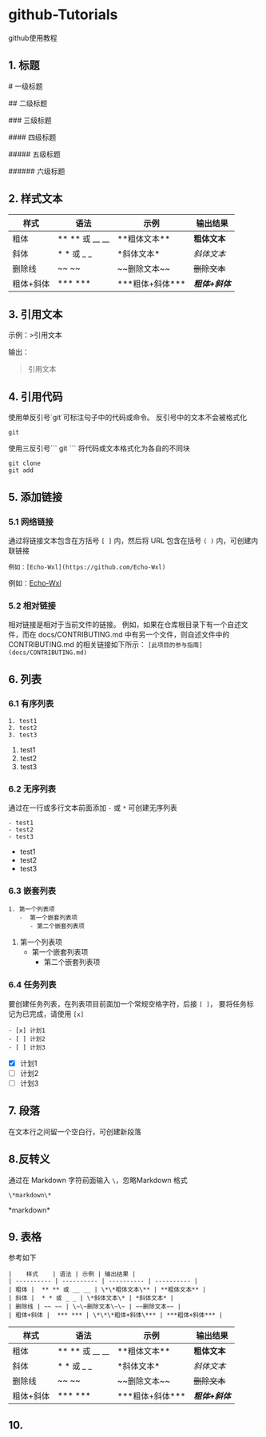 # github-Tutorials 
github使用教程
## 1. 标题
 \# 一级标题
 
 \## 二级标题
 
 \### 三级标题
 
 \#### 四级标题
 
 \##### 五级标题
 
 \###### 六级标题
 
## 2. 样式文本
|    样式    | 语法 | 示例 | 输出结果 |
| ---------- | ---------- | ---------- | ---------- |
| 粗体 |  ** ** 或 __ __ | \*\*粗体文本\** | **粗体文本** |
| 斜体 |  * * 或 _ _ | \*斜体文本\* | *斜体文本* |
| 删除线 | ~~ ~~ | \~\~删除文本\~\~ | ~~删除文本~~ |
| 粗体+斜体 |  *** *** | \*\*\*粗体+斜体\*** | ***粗体+斜体*** |

## 3. 引用文本
示例：\>引用文本

输出：
> 引用文本

## 4. 引用代码
使用单反引号\`git\`可标注句子中的代码或命令。 反引号中的文本不会被格式化

`git`

使用三反引号\`\`\` git  \`\`\` 将代码或文本格式化为各自的不同块
```
git clone
git add
```

## 5. 添加链接
### 5.1 网络链接
通过将链接文本包含在方括号 `[ ]` 内，然后将 URL 包含在括号 `( )` 内，可创建内联链接

`例如：[Echo-Wxl](https://github.com/Echo-Wxl)`

例如：[Echo-Wxl](https://github.com/Echo-Wxl)
### 5.2 相对链接
相对链接是相对于当前文件的链接。 例如，如果在仓库根目录下有一个自述文件，而在 docs/CONTRIBUTING.md 中有另一个文件，则自述文件中的 CONTRIBUTING.md 的相关链接如下所示：
`[此项目的参与指南](docs/CONTRIBUTING.md)`

## 6. 列表
### 6.1 有序列表

```
1. test1
2. test2
3. test3
```

1. test1
2. test2
3. test3

### 6.2 无序列表
通过在一行或多行文本前面添加 `-` 或 `*` 可创建无序列表

```
- test1
- test2
- test3
```

- test1
- test2
- test3

### 6.3 嵌套列表
```
1. 第一个列表项
   -  第一个嵌套列表项
      - 第二个嵌套列表项
```
1. 第一个列表项
   -  第一个嵌套列表项
      - 第二个嵌套列表项
### 6.4 任务列表
要创建任务列表，在列表项目前面加一个常规空格字符，后接 `[ ]`， 要将任务标记为已完成，请使用 `[x]`
```
- [x] 计划1
- [ ] 计划2
- [ ] 计划3
```

- [x] 计划1
- [ ] 计划2
- [ ] 计划3

## 7. 段落
在文本行之间留一个空白行，可创建新段落

## 8.反转义
通过在 Markdown 字符前面输入 `\`，忽略Markdown 格式

`\*markdown\*`

\*markdown\*

## 9. 表格
参考如下

```
|    样式    | 语法 | 示例 | 输出结果 |
| ---------- | ---------- | ---------- | ---------- |
| 粗体 |  ** ** 或 __ __ | \*\*粗体文本\** | **粗体文本** |
| 斜体 |  * * 或 _ _ | \*斜体文本\* | *斜体文本* |
| 删除线 | ~~ ~~ | \~\~删除文本\~\~ | ~~删除文本~~ |
| 粗体+斜体 |  *** *** | \*\*\*粗体+斜体\*** | ***粗体+斜体*** |

```

|    样式    | 语法 | 示例 | 输出结果 |
| ---------- | ---------- | ---------- | ---------- |
| 粗体 |  ** ** 或 __ __ | \*\*粗体文本\** | **粗体文本** |
| 斜体 |  * * 或 _ _ | \*斜体文本\* | *斜体文本* |
| 删除线 | ~~ ~~ | \~\~删除文本\~\~ | ~~删除文本~~ |
| 粗体+斜体 |  *** *** | \*\*\*粗体+斜体\*** | ***粗体+斜体*** |

## 10. 



